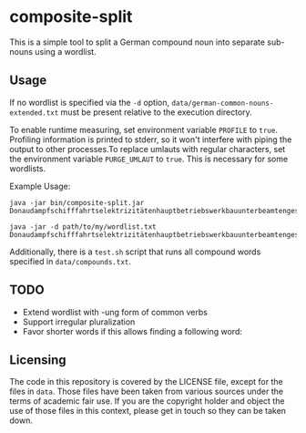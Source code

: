 composite-split
===============

This is a simple tool to split a German compound noun into separate sub-nouns using a wordlist.


Usage
-----

If no wordlist is specified via the `-d` option, `data/german-common-nouns-extended.txt` must be
present relative to the execution directory.

To enable runtime measuring, set environment variable `PROFILE` to `true`. Profiling information
is printed to stderr, so it won't interfere with piping the output to other processes.To replace
umlauts with regular characters, set the environment variable `PURGE_UMLAUT` to `true`. This is
necessary for some wordlists.

Example Usage:
```
java -jar bin/composite-split.jar Donaudampfschifffahrtselektrizitätenhauptbetriebswerkbauunterbeamtengesellschaft
```
```
java -jar -d path/to/my/wordlist.txt Donaudampfschifffahrtselektrizitätenhauptbetriebswerkbauunterbeamtengesellschaft
```

Additionally, there is a `test.sh` script that runs all compound words specified in
`data/compounds.txt`.


TODO
----
*   Extend wordlist with -ung form of common verbs
*   Support irregular pluralization
*   Favor shorter words if this allows finding a following word:

Licensing
---------

The code in this repository is covered by the LICENSE file, except for the files in `data`. Those
files have been taken from various sources under the terms of academic fair use. If you are the
copyright holder and object the use of those files in this context, please get in touch so they can
be taken down.

